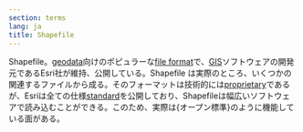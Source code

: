 ```yaml
---
section: terms
lang: ja
title: Shapefile
---
```


Shapefile。[geodata](/glossary/ja/terms/geodata/)向けのポピュラーな[file format](/glossary/ja/terms/file-format/)で、[GIS](/glossary/ja/terms/gis/)ソフトウェアの開発元であるEsri社が維持、公開している。Shapefile は実際のところ、いくつかの関連するファイルから成る。そのフォーマットは技術的には[proprietary](/glossary/ja/terms/proprietary/)であるが、Esriは全ての仕様[standard](/glossary/ja/terms/standard/)を公開しており、Shapefileは幅広いソフトウェアで読み込むことができる。このため、実際は{オープン標準}のように機能している面がある。
